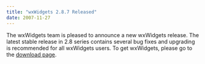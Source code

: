 ```yaml
---
title: "wxWidgets 2.8.7 Released"
date: 2007-11-27
---
```


The wxWidgets team is pleased to announce a new wxWidgets release. The latest
stable release in 2.8 series contains several bug fixes and upgrading is
recommended for all wxWidgets users. To get wxWidgets, please go to the
[download page][1].

[1]: /downloads/